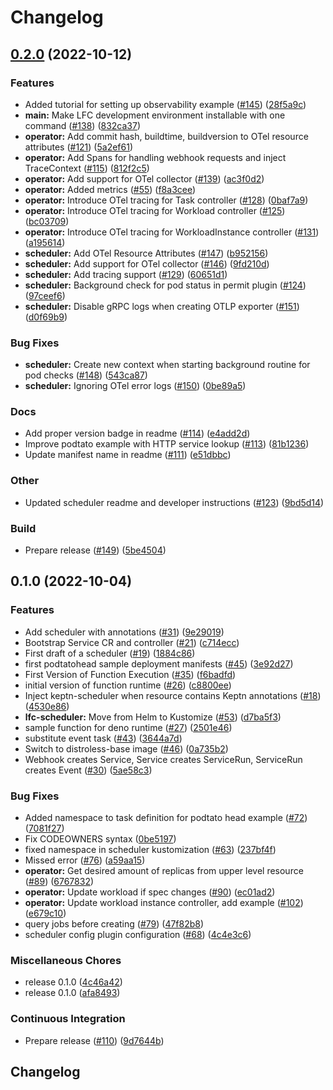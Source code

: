 # Changelog

## [0.2.0](https://github.com/keptn-sandbox/lifecycle-controller/compare/v0.1.0...v0.2.0) (2022-10-12)


### Features

* Added tutorial for setting up observability example ([#145](https://github.com/keptn-sandbox/lifecycle-controller/issues/145)) ([28f5a9c](https://github.com/keptn-sandbox/lifecycle-controller/commit/28f5a9c24d031694e2066318bc85ae6e79dfd095))
* **main:** Make LFC development environment installable with one command ([#138](https://github.com/keptn-sandbox/lifecycle-controller/issues/138)) ([832ca37](https://github.com/keptn-sandbox/lifecycle-controller/commit/832ca37d5a19297a63e17a8d367c126af37275c4))
* **operator:** Add commit hash, buildtime, buildversion to OTel resource attributes ([#121](https://github.com/keptn-sandbox/lifecycle-controller/issues/121)) ([5a2ef61](https://github.com/keptn-sandbox/lifecycle-controller/commit/5a2ef61b965472cfe850672d04b4361f5d48ca0d))
* **operator:** Add Spans for handling webhook requests and inject TraceContext ([#115](https://github.com/keptn-sandbox/lifecycle-controller/issues/115)) ([812f2c5](https://github.com/keptn-sandbox/lifecycle-controller/commit/812f2c5d49314617cb9c7532262e15edecd9f078))
* **operator:** Add support for OTel collector ([#139](https://github.com/keptn-sandbox/lifecycle-controller/issues/139)) ([ac3f0d2](https://github.com/keptn-sandbox/lifecycle-controller/commit/ac3f0d222f43abff7f35f1eb8de5ec80ff7dd8dc))
* **operator:** Added metrics ([#55](https://github.com/keptn-sandbox/lifecycle-controller/issues/55)) ([f8a3cee](https://github.com/keptn-sandbox/lifecycle-controller/commit/f8a3ceea6d1628750e7c3a7c9cd3372642bd0611))
* **operator:** Introduce OTel tracing for Task controller ([#128](https://github.com/keptn-sandbox/lifecycle-controller/issues/128)) ([0baf7a9](https://github.com/keptn-sandbox/lifecycle-controller/commit/0baf7a9d8058877247bc264eb6fdb645b0a77a60))
* **operator:** Introduce OTel tracing for Workload controller ([#125](https://github.com/keptn-sandbox/lifecycle-controller/issues/125)) ([bc03709](https://github.com/keptn-sandbox/lifecycle-controller/commit/bc03709b744d61ad966b5fba9f70dbeaffa10119))
* **operator:** Introduce OTel tracing for WorkloadInstance controller ([#131](https://github.com/keptn-sandbox/lifecycle-controller/issues/131)) ([a195614](https://github.com/keptn-sandbox/lifecycle-controller/commit/a1956141fe80e5b1afd79fb33198313e1dbff7fa))
* **scheduler:** Add OTel Resource Attributes ([#147](https://github.com/keptn-sandbox/lifecycle-controller/issues/147)) ([b952156](https://github.com/keptn-sandbox/lifecycle-controller/commit/b9521568e95e7855ee4fef5d55559376e2d398d9))
* **scheduler:** Add support for OTel collector ([#146](https://github.com/keptn-sandbox/lifecycle-controller/issues/146)) ([9fd210d](https://github.com/keptn-sandbox/lifecycle-controller/commit/9fd210d0355e5d17316f5daa8a8e289a03755d46))
* **scheduler:** Add tracing support ([#129](https://github.com/keptn-sandbox/lifecycle-controller/issues/129)) ([60651d1](https://github.com/keptn-sandbox/lifecycle-controller/commit/60651d15c78f9e0aa786d4dd4836c9ae828b14f3))
* **scheduler:** Background check for pod status in permit plugin ([#124](https://github.com/keptn-sandbox/lifecycle-controller/issues/124)) ([97ceef6](https://github.com/keptn-sandbox/lifecycle-controller/commit/97ceef6938603e315c4e1c8d2bb697aabc3dd7f8))
* **scheduler:** Disable gRPC logs when creating OTLP exporter ([#151](https://github.com/keptn-sandbox/lifecycle-controller/issues/151)) ([d0f69b9](https://github.com/keptn-sandbox/lifecycle-controller/commit/d0f69b9509543a5a11f22e8940a71018509ba048))


### Bug Fixes

* **scheduler:** Create new context when starting background routine for pod checks ([#148](https://github.com/keptn-sandbox/lifecycle-controller/issues/148)) ([543ca87](https://github.com/keptn-sandbox/lifecycle-controller/commit/543ca876b27d90cb906ddb2643112a62dc923f56))
* **scheduler:** Ignoring OTel error logs ([#150](https://github.com/keptn-sandbox/lifecycle-controller/issues/150)) ([0be89a5](https://github.com/keptn-sandbox/lifecycle-controller/commit/0be89a56445a0356275f040dedad8fc8716a0fdd))


### Docs

* Add proper version badge in readme ([#114](https://github.com/keptn-sandbox/lifecycle-controller/issues/114)) ([e4add2d](https://github.com/keptn-sandbox/lifecycle-controller/commit/e4add2de2340f160fe30bd0cd6831107339b175e))
* Improve podtato example with HTTP service lookup ([#113](https://github.com/keptn-sandbox/lifecycle-controller/issues/113)) ([81b1236](https://github.com/keptn-sandbox/lifecycle-controller/commit/81b1236dcff7bd37afd0e39f11638fe01406c7c4))
* Update manifest name in readme ([#111](https://github.com/keptn-sandbox/lifecycle-controller/issues/111)) ([e51dbbc](https://github.com/keptn-sandbox/lifecycle-controller/commit/e51dbbc0198f734fb3905b280bc1ff2e0b24d39e))


### Other

* Updated scheduler readme and developer instructions ([#123](https://github.com/keptn-sandbox/lifecycle-controller/issues/123)) ([9bd5d14](https://github.com/keptn-sandbox/lifecycle-controller/commit/9bd5d1461cdeeca851b6ccb78ee7e6ff0b500c1c))


### Build

* Prepare release ([#149](https://github.com/keptn-sandbox/lifecycle-controller/issues/149)) ([5be4504](https://github.com/keptn-sandbox/lifecycle-controller/commit/5be4504e365b1c89ffc3069871a3f0fc0ecc7482))

## 0.1.0 (2022-10-04)


### Features

* Add scheduler with annotations ([#31](https://github.com/keptn-sandbox/lifecycle-controller/issues/31)) ([9e29019](https://github.com/keptn-sandbox/lifecycle-controller/commit/9e29019c098fd4f1d5e36500bd2c7ef410421aa8))
* Bootstrap Service CR and controller ([#21](https://github.com/keptn-sandbox/lifecycle-controller/issues/21)) ([c714ecc](https://github.com/keptn-sandbox/lifecycle-controller/commit/c714eccc3b9c4d1309036fc9d193da3154b4cac5))
* First draft of a scheduler ([#19](https://github.com/keptn-sandbox/lifecycle-controller/issues/19)) ([1884c86](https://github.com/keptn-sandbox/lifecycle-controller/commit/1884c8678a681ed322a0ef2ea07fad3e24e01237))
* first podtatohead sample deployment manifests ([#45](https://github.com/keptn-sandbox/lifecycle-controller/issues/45)) ([3e92d27](https://github.com/keptn-sandbox/lifecycle-controller/commit/3e92d277ebf1a9063ebcf80f05ebe62958e45cbb))
* First Version of Function Execution ([#35](https://github.com/keptn-sandbox/lifecycle-controller/issues/35)) ([f6badfd](https://github.com/keptn-sandbox/lifecycle-controller/commit/f6badfd19f9f0b15c04364be7b03f524c920a015))
* initial version of function runtime ([#26](https://github.com/keptn-sandbox/lifecycle-controller/issues/26)) ([c8800ee](https://github.com/keptn-sandbox/lifecycle-controller/commit/c8800ee352b5d0d5eccd7338cd4fa6a3ae7d2efa))
* Inject keptn-scheduler when resource contains Keptn annotations ([#18](https://github.com/keptn-sandbox/lifecycle-controller/issues/18)) ([4530e86](https://github.com/keptn-sandbox/lifecycle-controller/commit/4530e8602beb4fc923b767eb586e44752f725400))
* **lfc-scheduler:** Move from Helm to Kustomize ([#53](https://github.com/keptn-sandbox/lifecycle-controller/issues/53)) ([d7ba5f3](https://github.com/keptn-sandbox/lifecycle-controller/commit/d7ba5f35f1b32451f833d9fd53079b4162837bde))
* sample function for deno runtime ([#27](https://github.com/keptn-sandbox/lifecycle-controller/issues/27)) ([2501e46](https://github.com/keptn-sandbox/lifecycle-controller/commit/2501e46a18dfc4ab436669fa7c42c570abad5a52))
* substitute event task ([#43](https://github.com/keptn-sandbox/lifecycle-controller/issues/43)) ([3644a7d](https://github.com/keptn-sandbox/lifecycle-controller/commit/3644a7d9a0d4a565a9d857348a63ed91d8cb8102))
* Switch to distroless-base image ([#46](https://github.com/keptn-sandbox/lifecycle-controller/issues/46)) ([0a735b2](https://github.com/keptn-sandbox/lifecycle-controller/commit/0a735b2ca22a02ca42faf7d091741d39e0f5a547))
* Webhook creates Service, Service creates ServiceRun, ServiceRun creates Event ([#30](https://github.com/keptn-sandbox/lifecycle-controller/issues/30)) ([5ae58c3](https://github.com/keptn-sandbox/lifecycle-controller/commit/5ae58c33abe965e79bb405e74c0f308f1220d4ee))


### Bug Fixes

* Added namespace to task definition for podtato head example ([#72](https://github.com/keptn-sandbox/lifecycle-controller/issues/72)) ([7081f27](https://github.com/keptn-sandbox/lifecycle-controller/commit/7081f2772aee5abec840a58c7ab700603e84cf52))
* Fix CODEOWNERS syntax ([0be5197](https://github.com/keptn-sandbox/lifecycle-controller/commit/0be5197c19ea3066d28fe8e97f274efff21f66ff))
* fixed namespace in scheduler kustomization ([#63](https://github.com/keptn-sandbox/lifecycle-controller/issues/63)) ([237bf4f](https://github.com/keptn-sandbox/lifecycle-controller/commit/237bf4f480161f48aa0c4b5f2afbff433447d2a8))
* Missed error ([#76](https://github.com/keptn-sandbox/lifecycle-controller/issues/76)) ([a59aa15](https://github.com/keptn-sandbox/lifecycle-controller/commit/a59aa1552795bce15e39195af235fd42d1448e61))
* **operator:** Get desired amount of replicas from upper level resource ([#89](https://github.com/keptn-sandbox/lifecycle-controller/issues/89)) ([6767832](https://github.com/keptn-sandbox/lifecycle-controller/commit/67678327c2531c25ea0cdb6f1b805365ae454719))
* **operator:** Update workload if spec changes ([#90](https://github.com/keptn-sandbox/lifecycle-controller/issues/90)) ([ec01ad2](https://github.com/keptn-sandbox/lifecycle-controller/commit/ec01ad2ccd04f0c4e6f9ba47e01c5bada128aa3b))
* **operator:** Update workload instance controller, add example ([#102](https://github.com/keptn-sandbox/lifecycle-controller/issues/102)) ([e679c10](https://github.com/keptn-sandbox/lifecycle-controller/commit/e679c1070f0130bd2d6616bf1856956e64dc0bac))
* query jobs before creating ([#79](https://github.com/keptn-sandbox/lifecycle-controller/issues/79)) ([47f82b8](https://github.com/keptn-sandbox/lifecycle-controller/commit/47f82b891d9d20ade2928faae307009e5c96ae22))
* scheduler config plugin configuration ([#68](https://github.com/keptn-sandbox/lifecycle-controller/issues/68)) ([4c4e3c6](https://github.com/keptn-sandbox/lifecycle-controller/commit/4c4e3c60a0e11267dc69ea7d8470555e3ee4f91e))


### Miscellaneous Chores

* release 0.1.0 ([4c46a42](https://github.com/keptn-sandbox/lifecycle-controller/commit/4c46a4297c540b9da30c5a373624d4b8e8a88231))
* release 0.1.0 ([afa8493](https://github.com/keptn-sandbox/lifecycle-controller/commit/afa849324fa422352ed61faa7f0dc75d74c3c25d))


### Continuous Integration

* Prepare release ([#110](https://github.com/keptn-sandbox/lifecycle-controller/issues/110)) ([9d7644b](https://github.com/keptn-sandbox/lifecycle-controller/commit/9d7644b718e29bd37da398d89dc8b51997667358))

## Changelog
